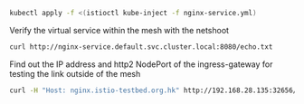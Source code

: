 ```bash
kubectl apply -f <(istioctl kube-inject -f nginx-service.yml)
```

Verify the virtual service within the mesh with the netshoot
```bash
curl http://nginx-service.default.svc.cluster.local:8080/echo.txt
```

Find out the IP address and http2 NodePort of the ingress-gateway for testing the link outside of the mesh 
```bash
curl -H "Host: nginx.istio-testbed.org.hk" http://192.168.28.135:32656/echo.txt
```
